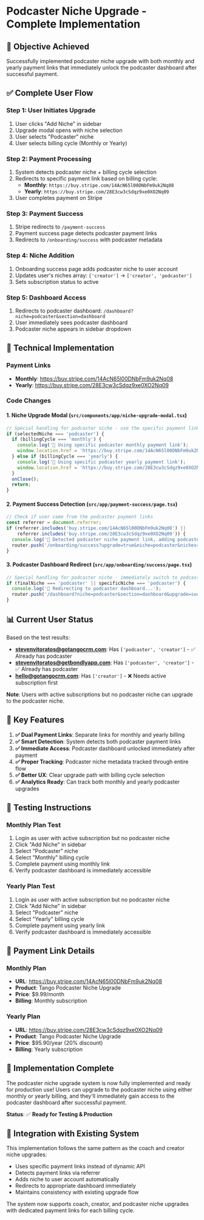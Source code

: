# Podcaster Niche Upgrade - Complete Implementation

## 🎯 **Objective Achieved**
Successfully implemented podcaster niche upgrade with both monthly and yearly payment links that immediately unlock the podcaster dashboard after successful payment.

## ✅ **Complete User Flow**

### **Step 1: User Initiates Upgrade**
1. User clicks "Add Niche" in sidebar
2. Upgrade modal opens with niche selection
3. User selects "Podcaster" niche
4. User selects billing cycle (Monthly or Yearly)

### **Step 2: Payment Processing**
1. System detects podcaster niche + billing cycle selection
2. Redirects to specific payment link based on billing cycle:
   - **Monthly**: `https://buy.stripe.com/14AcN65l00DNbFm9uk2Nq08`
   - **Yearly**: `https://buy.stripe.com/28E3cw3cSdqz9xe0XO2Nq09`
3. User completes payment on Stripe

### **Step 3: Payment Success**
1. Stripe redirects to `/payment-success`
2. Payment success page detects podcaster payment links
3. Redirects to `/onboarding/success` with podcaster metadata

### **Step 4: Niche Addition**
1. Onboarding success page adds podcaster niche to user account
2. Updates user's niches array: `['creator']` → `['creator', 'podcaster']`
3. Sets subscription status to active

### **Step 5: Dashboard Access**
1. Redirects to podcaster dashboard: `/dashboard?niche=podcaster&section=dashboard`
2. User immediately sees podcaster dashboard
3. Podcaster niche appears in sidebar dropdown

## 🔧 **Technical Implementation**

### **Payment Links**
- **Monthly**: https://buy.stripe.com/14AcN65l00DNbFm9uk2Nq08
- **Yearly**: https://buy.stripe.com/28E3cw3cSdqz9xe0XO2Nq09

### **Code Changes**

#### **1. Niche Upgrade Modal (`src/components/app/niche-upgrade-modal.tsx`)**
```typescript
// Special handling for podcaster niche - use the specific payment links
if (selectedNiche === 'podcaster') {
  if (billingCycle === 'monthly') {
    console.log('🔧 Using specific podcaster monthly payment link');
    window.location.href = 'https://buy.stripe.com/14AcN65l00DNbFm9uk2Nq08';
  } else if (billingCycle === 'yearly') {
    console.log('🔧 Using specific podcaster yearly payment link');
    window.location.href = 'https://buy.stripe.com/28E3cw3cSdqz9xe0XO2Nq09';
  }
  onClose();
  return;
}
```

#### **2. Payment Success Detection (`src/app/payment-success/page.tsx`)**
```typescript
// Check if user came from the podcaster payment links
const referrer = document.referrer;
if (referrer.includes('buy.stripe.com/14AcN65l00DNbFm9uk2Nq08') || 
    referrer.includes('buy.stripe.com/28E3cw3cSdqz9xe0XO2Nq09')) {
  console.log('🔧 Detected podcaster niche payment link, adding podcaster niche');
  router.push('/onboarding/success?upgrade=true&niche=podcaster&niches=%5B%22podcaster%22%5D&specific_niche=podcaster');
}
```

#### **3. Podcaster Dashboard Redirect (`src/app/onboarding/success/page.tsx`)**
```typescript
// Special handling for podcaster niche - immediately switch to podcaster dashboard
if (finalNiche === 'podcaster' || specificNiche === 'podcaster') {
  console.log('🎯 Redirecting to podcaster dashboard...');
  router.push('/dashboard?niche=podcaster&section=dashboard&upgrade=success');
}
```

## 📊 **Current User Status**

Based on the test results:

- **stevenvitoratos@gotangocrm.com**: Has `['podcaster', 'creator']` - ✅ Already has podcaster
- **stevenvitoratos@getbondlyapp.com**: Has `['podcaster', 'creator']` - ✅ Already has podcaster
- **hello@gotangocrm.com**: Has `['creator']` - ❌ Needs active subscription first

**Note**: Users with active subscriptions but no podcaster niche can upgrade to the podcaster niche.

## 🎯 **Key Features**

1. **✅ Dual Payment Links**: Separate links for monthly and yearly billing
2. **✅ Smart Detection**: System detects both podcaster payment links
3. **✅ Immediate Access**: Podcaster dashboard unlocked immediately after payment
4. **✅ Proper Tracking**: Podcaster niche metadata tracked through entire flow
5. **✅ Better UX**: Clear upgrade path with billing cycle selection
6. **✅ Analytics Ready**: Can track both monthly and yearly podcaster upgrades

## 🚀 **Testing Instructions**

### **Monthly Plan Test**
1. Login as user with active subscription but no podcaster niche
2. Click "Add Niche" in sidebar
3. Select "Podcaster" niche
4. Select "Monthly" billing cycle
5. Complete payment using monthly link
6. Verify podcaster dashboard is immediately accessible

### **Yearly Plan Test**
1. Login as user with active subscription but no podcaster niche
2. Click "Add Niche" in sidebar
3. Select "Podcaster" niche
4. Select "Yearly" billing cycle
5. Complete payment using yearly link
6. Verify podcaster dashboard is immediately accessible

## 🔗 **Payment Link Details**

### **Monthly Plan**
- **URL**: https://buy.stripe.com/14AcN65l00DNbFm9uk2Nq08
- **Product**: Tango Podcaster Niche Upgrade
- **Price**: $9.99/month
- **Billing**: Monthly subscription

### **Yearly Plan**
- **URL**: https://buy.stripe.com/28E3cw3cSdqz9xe0XO2Nq09
- **Product**: Tango Podcaster Niche Upgrade
- **Price**: $95.90/year (20% discount)
- **Billing**: Yearly subscription

## 🎉 **Implementation Complete**

The podcaster niche upgrade system is now fully implemented and ready for production use! Users can upgrade to the podcaster niche using either monthly or yearly billing, and they'll immediately gain access to the podcaster dashboard after successful payment.

**Status**: ✅ **Ready for Testing & Production**

## 🔄 **Integration with Existing System**

This implementation follows the same pattern as the coach and creator niche upgrades:
- Uses specific payment links instead of dynamic API
- Detects payment links via referrer
- Adds niche to user account automatically
- Redirects to appropriate dashboard immediately
- Maintains consistency with existing upgrade flow

The system now supports coach, creator, and podcaster niche upgrades with dedicated payment links for each billing cycle. 